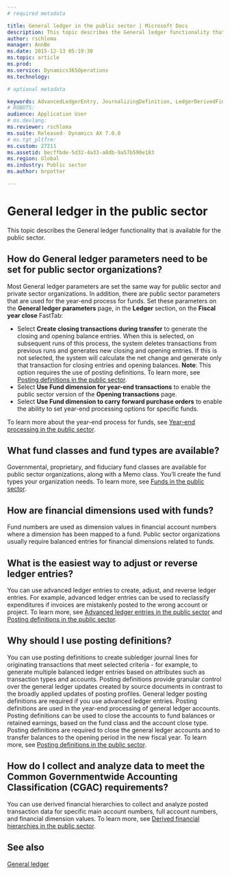 ```yaml
---
# required metadata

title: General ledger in the public sector | Microsoft Docs
description: This topic describes the General ledger functionality that is available for the public sector.
author: rschloma
manager: AnnBe
ms.date: 2015-12-13 05:19:30
ms.topic: article
ms.prod: 
ms.service: Dynamics365Operations
ms.technology: 

# optional metadata

keywords: AdvancedLedgerEntry, JournalizingDefinition, LedgerDerivedFinHierarchies, LedgerFundType, LedgerParameters
# ROBOTS: 
audience: Application User
# ms.devlang: 
ms.reviewer: rschloma
ms.suite: Released- Dynamics AX 7.0.0
# ms.tgt_pltfrm: 
ms.custom: 27211
ms.assetid: becffbde-5d32-4a33-a8db-9a57b590e183
ms.region: Global
ms.industry: Public sector
ms.author: brpotter

---
```


# General ledger in the public sector

This topic describes the General ledger functionality that is available for the public sector.

How do General ledger parameters need to be set for public sector organizations?
--------------------------------------------------------------------------------

Most General ledger parameters are set the same way for public sector and private sector organizations. In addition, there are public sector parameters that are used for the year-end process for funds. Set these parameters on the **General ledger parameters** page, in the **Ledger** section, on the **Fiscal year close** FastTab:

-   Select **Create closing transactions during transfer** to generate the closing and opening balance entries. When this is selected, on subsequent runs of this process, the system deletes transactions from previous runs and generates new closing and opening entries. If this is not selected, the system will calculate the net change and generate only that transaction for closing entries and opening balances. **Note**: This option requires the use of posting definitions. To learn more, see [Posting definitions in the public sector](https://docs.microsoft.com/en-us/dynamics365/operations/financials/public-sector/posting-definitions-in-the-public-sector).
-   Select **Use Fund dimension for year-end transactions** to enable the public sector version of the **Opening transactions** page.
-   Select **Use Fund dimension to carry forward purchase orders** to enable the ability to set year-end processing options for specific funds.

To learn more about the year-end process for funds, see [Year-end processing in the public sector](https://docs.microsoft.com/en-us/dynamics365/operations/financials/public-sector/year-end-processing-in-the-public-sector).

## What fund classes and fund types are available?
Governmental, proprietary, and fiduciary fund classes are available for public sector organizations, along with a Memo class. You’ll create the fund types your organization needs. To learn more, see [Funds in the public sector](https://docs.microsoft.com/en-us/dynamics365/operations/financials/public-sector/funds-in-the-public-sector).

## How are financial dimensions used with funds?
Fund numbers are used as dimension values in financial account numbers where a dimension has been mapped to a fund. Public sector organizations usually require balanced entries for financial dimensions related to funds.

## What is the easiest way to adjust or reverse ledger entries?
You can use advanced ledger entries to create, adjust, and reverse ledger entries. For example, advanced ledger entries can be used to reclassify expenditures if invoices are mistakenly posted to the wrong account or project. To learn more, see [Advanced ledger entries in the public sector](https://docs.microsoft.com/en-us/dynamics365/operations/financials/public-sector/advanced-ledger-entries-in-the-public-sector) and [Posting definitions in the public sector](https://docs.microsoft.com/en-us/dynamics365/operations/financials/public-sector/posting-definitions-in-the-public-sector).

## Why should I use posting definitions?
You can use posting definitions to create subledger journal lines for originating transactions that meet selected criteria - for example, to generate multiple balanced ledger entries based on attributes such as transaction types and accounts. Posting definitions provide granular control over the general ledger updates created by source documents in contrast to the broadly applied updates of posting profiles. General ledger posting definitions are required if you use advanced ledger entries. Posting definitions are used in the year-end processing of general ledger accounts. Posting definitions can be used to close the accounts to fund balances or retained earnings, based on the fund class and the account close type. Posting definitions are required to close the general ledger accounts and to transfer balances to the opening period in the new fiscal year. To learn more, see [Posting definitions in the public sector](https://docs.microsoft.com/en-us/dynamics365/operations/financials/public-sector/posting-definitions-in-the-public-sector).

## How do I collect and analyze data to meet the Common Governmentwide Accounting Classification (CGAC) requirements?
You can use derived financial hierarchies to collect and analyze posted transaction data for specific main account numbers, full account numbers, and financial dimension values. To learn more, see [Derived financial hierarchies in the public sector](https://docs.microsoft.com/en-us/dynamics365/operations/financials/public-sector/derived-financial-hierarchies-in-the-public-sector).

See also
--------

[General ledger](https://docs.microsoft.com/en-us/dynamics365/operations/financials/general-ledger/general-ledger)

